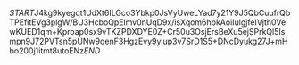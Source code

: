 $START$J4kg9kyegqt1UdXt6ILGco3Ybkp0JsVyUweLYad7y21Y9J5QbCuufrQbTPEfitEVg3plgW/BU3HcboQpElmv0nUqD9x/isXqom6hbkAoiIulgjfeIVjth0VewKUED1qm+Kproap0sx9vTKZPDXDYE0Z+Cr50u3OsjErsBeXu5ejSPrkQl5Ismpn9J72PVTsn5pUNw9qenF3HgzEvy9yiup3v7SrD1S5+DNcDyukg27J+mHbo200j1itmt8utoENz$END$